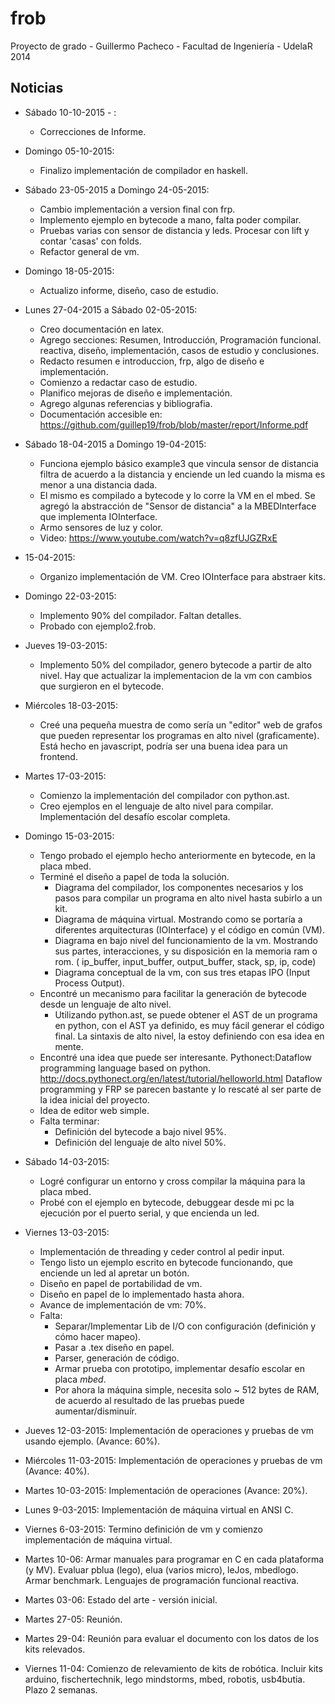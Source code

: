 frob
====

Proyecto de grado - Guillermo Pacheco - Facultad de Ingeniería - UdelaR
2014

Noticias
--------
* Sábado 10-10-2015 - :
  - Correcciones de Informe.
* Domingo 05-10-2015:
  - Finalizo implementación de compilador en haskell.
* Sábado 23-05-2015 a Domingo 24-05-2015:
  - Cambio implementación a version final con frp.
  - Implemento ejemplo en bytecode a mano, falta poder compilar.
  - Pruebas varias con sensor de distancia y leds. Procesar con
    lift y contar 'casas' con folds.
  - Refactor general de vm.
* Domingo 18-05-2015:
  - Actualizo informe, diseño, caso de estudio.
* Lunes 27-04-2015 a Sábado 02-05-2015:
  - Creo documentación en latex.
  - Agrego secciones: Resumen, Introducción, Programación funcional.
    reactiva, diseño, implementación, casos de estudio y conclusiones.
  - Redacto resumen e introduccion, frp, algo de diseño e implementación.
  - Comienzo a redactar caso de estudio.
  - Planifico mejoras de diseño e implementación.
  - Agrego algunas referencias y bibliografia.
  - Documentación accesible en: https://github.com/guillep19/frob/blob/master/report/Informe.pdf
* Sábado 18-04-2015 a Domingo 19-04-2015:
  - Funciona ejemplo básico example3 que vincula sensor de distancia
    filtra de acuerdo a la distancia y enciende un led cuando la misma
    es menor a una distancia dada.
  - El mismo es compilado a bytecode y lo corre la VM en el mbed. Se 
    agregó la abstracción de "Sensor de distancia" a la MBEDInterface
    que implementa IOInterface.
  - Armo sensores de luz y color.
  - Video: https://www.youtube.com/watch?v=q8zfUJGZRxE
* 15-04-2015:
  - Organizo implementación de VM. Creo IOInterface para abstraer kits.
* Domingo 22-03-2015:
  - Implemento 90% del compilador. Faltan detalles.
  - Probado con ejemplo2.frob.
* Jueves 19-03-2015:
  - Implemento 50% del compilador, genero bytecode a partir de alto nivel.
    Hay que actualizar la
    implementacion de la vm con cambios que surgieron en el bytecode.
* Miércoles 18-03-2015:
  - Creé una pequeña muestra de como sería un "editor" web de grafos que
    pueden representar los programas en alto nivel (graficamente).
    Está hecho en javascript, podría ser una buena idea para un frontend.
* Martes 17-03-2015:
  - Comienzo la implementación del compilador con python.ast.
  - Creo ejemplos en el lenguaje de alto nivel para compilar. Implementación
    del desafío escolar completa.
* Domingo 15-03-2015:
  - Tengo probado el ejemplo hecho anteriormente en bytecode, en la placa mbed.
  - Terminé el diseño a papel de toda la solución.
    * Diagrama del compilador, los componentes necesarios y los pasos para compilar un programa en alto nivel hasta subirlo a un kit.
    * Diagrama de máquina virtual. Mostrando como se portaría a diferentes arquitecturas (IOInterface) y el código en común (VM).
    * Diagrama en bajo nivel del funcionamiento de la vm. Mostrando sus partes, interacciones, y su disposición en la memoria ram o rom. (
      ip_buffer, input_buffer, output_buffer, stack, sp, ip, code)
    * Diagrama conceptual de la vm, con sus tres etapas IPO (Input Process Output).
  - Encontré un mecanismo para facilitar la generación de bytecode desde un lenguaje de alto nivel.
    * Utilizando python.ast, se puede obtener el AST de un programa en python, con el AST ya definido, es muy fácil generar
      el código final. La sintaxis de alto nivel, la estoy definiendo con esa idea en mente.
  - Encontré una idea que puede ser interesante. Pythonect:Dataflow programming language based on python. 
    http://docs.pythonect.org/en/latest/tutorial/helloworld.html
    Dataflow programming y FRP se parecen bastante y lo rescaté al ser parte de la idea inicial del proyecto.
  - Idea de editor web simple.
  - Falta terminar:
    * Definición del bytecode a bajo nivel 95%.
    * Definición del lenguaje de alto nivel 50%.

* Sábado 14-03-2015:
  - Logré configurar un entorno y cross compilar la máquina para la placa mbed.
  - Probé con el ejemplo en bytecode, debuggear desde mi pc la ejecución por
    el puerto serial, y que encienda un led.

* Viernes 13-03-2015:
  - Implementación de threading y ceder control al pedir input.
  - Tengo listo un ejemplo escrito en bytecode funcionando, que enciende un led al apretar un botón.
  - Diseño en papel de portabilidad de vm.
  - Diseño en papel de lo implementado hasta ahora.
  - Avance de implementación de vm: 70%.
  - Falta:
    * Separar/Implementar Lib de I/O con configuración (definición y cómo hacer mapeo).
    * Pasar a .tex diseño en papel.
    * Parser, generación de código.
    * Armar prueba con prototipo, implementar desafío escolar en placa *mbed*.
    * Por ahora la máquina simple, necesita solo ~ 512 bytes de RAM, de acuerdo al resultado de las pruebas puede aumentar/disminuír.

* Jueves 12-03-2015:
  Implementación de operaciones y pruebas de vm usando ejemplo. (Avance: 60%).

* Miércoles 11-03-2015:
  Implementación de operaciones y pruebas de vm (Avance: 40%).

* Martes 10-03-2015:
  Implementación de operaciones (Avance: 20%).

* Lunes 9-03-2015:
  Implementación de máquina virtual en ANSI C.

* Viernes 6-03-2015:
  Termino definición de vm y comienzo implementación de máquina virtual.

* Martes 10-06:
  Armar manuales para programar en C en cada plataforma (y MV).
  Evaluar pblua (lego), elua (varios micro), leJos, mbedlogo. Armar benchmark.
  Lenguajes de programación funcional reactiva.

* Martes 03-06:
  Estado del arte - versión inicial.

* Martes 27-05: 
  Reunión.

* Martes 29-04:
  Reunión para evaluar el documento con los datos de los kits relevados.

* Viernes 11-04:
  Comienzo de relevamiento de kits de robótica. Incluir kits
  arduino, fischertechnik, lego mindstorms, mbed, robotis, usb4butia.
  Plazo 2 semanas.
